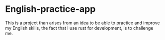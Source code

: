 # English-practice-app
This is a project than arises from an idea to be able to practice and improve my English skills, the fact that I use rust for development, is to challenge me.
